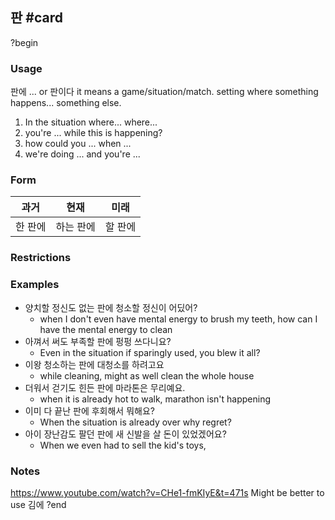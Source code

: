 ## 판 #card
?begin
### Usage
판에 ... or 판이다 it means a game/situation/match. setting where something happens... something else.

1. In the situation where... where...
2. you're ... while this is happening?
3. how could you ... when ...
4. we're doing ... and you're ...
### Form
| 과거   | 현재    | 미래   |
| ---- | ----- | ---- |
| 한 판에 | 하는 판에 | 할 판에 |
### Restrictions
### Examples
* 양치할 정신도 없는 판에 청소할 정신이 어딨어?
	* when I don't even have mental energy to brush my teeth, how can I have the mental energy to clean
* 아껴서 써도 부족할 판에 펑펑 쓰다니요?
	* Even in the situation if sparingly used, you blew it all?
* 이왕 청소하는 판에 대청소를 하려고요
	* while cleaning, might as well clean the whole house
* 더워서 걷기도 힌든 판에 마라톤은 무리예요.
	* when it is already hot to walk, marathon isn't happening
* 이미 다 끝난 판에 후회해서 뭐해요?
	* When the situation is already over why regret?
* 아이 장난감도 팔던 판에 새 신발을 살 돈이 있었겠어요?
	* When we even had to sell the kid's toys, 
### Notes
https://www.youtube.com/watch?v=CHe1-fmKIyE&t=471s
Might be better to use 김에
?end
